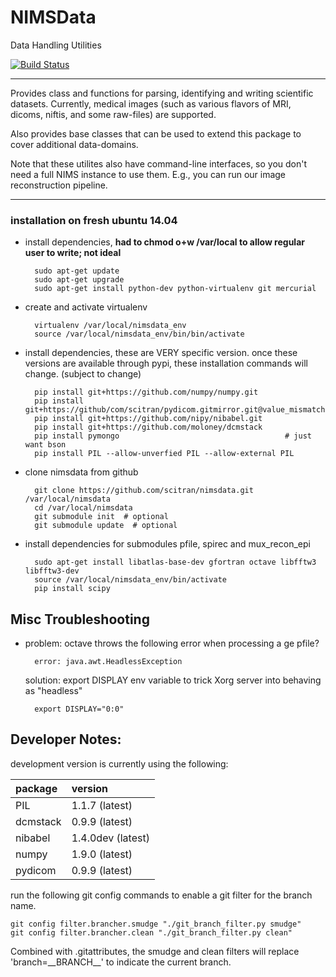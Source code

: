 # NIMSData
Data Handling Utilities

[![Build Status](https://travis-ci.org/scitran/nimsdata.svg?branch=ksh-nimsdata2)](https://travis-ci.org/scitran/nimsdata)

----

Provides class and functions for parsing, identifying and writing scientific datasets. Currently,
medical images (such as various flavors of MRI, dicoms, niftis, and some raw-files) are supported.

Also provides base classes that can be used to extend this package to cover additional data-domains.

Note that these utilites also have command-line interfaces, so you don't need a full NIMS
instance to use them. E.g., you can run our image reconstruction pipeline.

----

### installation on fresh ubuntu 14.04

- install dependencies, **had to chmod o+w /var/local to allow regular user to write; not ideal**

        sudo apt-get update
        sudo apt-get upgrade
        sudo apt-get install python-dev python-virtualenv git mercurial


- create and activate virtualenv

        virtualenv /var/local/nimsdata_env
        source /var/local/nimsdata_env/bin/bin/activate


- install dependencies, these are VERY specific version. once these versions are available
through pypi, these installation commands will change.  (subject to change)

        pip install git+https://github.com/numpy/numpy.git
        pip install git+https://github/com/scitran/pydicom.gitmirror.git@value_mismatch
        pip install git+https://github.com/nipy/nibabel.git
        pip install git+https://github.com/moloney/dcmstack
        pip install pymongo                                     # just want bson
        pip install PIL --allow-unverfied PIL --allow-external PIL


- clone nimsdata from github

        git clone https://github.com/scitran/nimsdata.git /var/local/nimsdata
        cd /var/local/nimsdata
        git submodule init  # optional
        git submodule update  # optional


- install dependencies for submodules pfile, spirec and mux_recon_epi

        sudo apt-get install libatlas-base-dev gfortran octave libfftw3 libfftw3-dev
        source /var/local/nimsdata_env/bin/activate
        pip install scipy


## Misc Troubleshooting

- problem: octave throws the following error when processing a ge pfile?

        error: java.awt.HeadlessException

    solution: export DISPLAY env variable to trick Xorg server into behaving as "headless"

        export DISPLAY="0:0"


## Developer Notes:
development version is currently using the following:

|package        |version                |
|:------------- |:--------------------- |
|PIL            |1.1.7      (latest)    |
|dcmstack       |0.9.9      (latest)    |
|nibabel        |1.4.0dev   (latest)    |
|numpy          |1.9.0      (latest)    |
|pydicom        |0.9.9      (latest)    |


run the following git config commands to enable a git filter for the branch name.

    git config filter.brancher.smudge "./git_branch_filter.py smudge"
    git config filter.brancher.clean "./git_branch_filter.py clean"

Combined with .gitattributes, the smudge and clean filters will
replace 'branch=\_\_BRANCH\_\_' to indicate the current branch.
